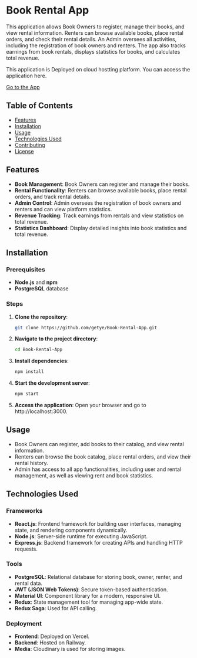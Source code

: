 # Book Rental App

This application allows Book Owners to register, manage their books, and view rental information. Renters can browse available books, place rental orders, and check their rental details. An Admin oversees all activities, including the registration of book owners and renters. The app also tracks earnings from book rentals, displays statistics for books, and calculates total revenue.

This application is Deployed on cloud hostting platform. You can access the application here.

[Go to the App](https://getye-book-rent.vercel.app/) 

## Table of Contents
- [Features](#features)
- [Installation](#installation)
- [Usage](#usage)
- [Technologies Used](#technologies-used)
- [Contributing](#contributing)
- [License](#license)

## Features

- **Book Management**: Book Owners can register and manage their books.
- **Rental Functionality**: Renters can browse available books, place rental orders, and track rental details.
- **Admin Control**: Admin oversees the registration of book owners and renters and can view platform statistics.
- **Revenue Tracking**: Track earnings from rentals and view statistics on total revenue.
- **Statistics Dashboard**: Display detailed insights into book statistics and total revenue.

## Installation

### Prerequisites
- **Node.js** and **npm**
- **PostgreSQL** database

### Steps

1. **Clone the repository**:
   ```bash
   git clone https://github.com/getye/Book-Rental-App.git

2. **Navigate to the project directory**:
   ```bash
   cd Book-Rental-App

3. **Install dependencies**:
   ```bash
   npm install

4. **Start the development server**:
   ```bash
   npm start
5. **Access the application**: Open your browser and go to http://localhost:3000.

## Usage
- Book Owners can register, add books to their catalog, and view rental information.
- Renters can browse the book catalog, place rental orders, and view their rental history.
- Admin has access to all app functionalities, including user and rental management, as well as viewing rent and book statistics.

## Technologies Used

### Frameworks
- **React.js**: Frontend framework for building user interfaces, managing state, and rendering components dynamically.
- **Node.js**: Server-side runtime for executing JavaScript.
- **Express.js**: Backend framework for creating APIs and handling HTTP requests.

### Tools
- **PostgreSQL**: Relational database for storing book, owner, renter, and rental data.
- **JWT (JSON Web Tokens)**: Secure token-based authentication.
- **Material UI**: Component library for a modern, responsive UI.
- **Redux**: State management tool for managing app-wide state.
- **Redux Saga**: Used for API calling.

### Deployment
- **Frontend**: Deployed on Vercel.
- **Backend**: Hosted on Railway.
- **Media**: Cloudinary is used for storing images.